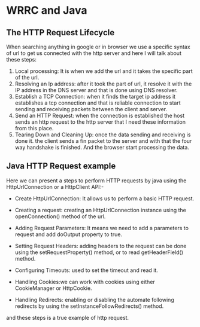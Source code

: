 # WRRC and Java



##  The HTTP Request Lifecycle

When searching anything in google or in browser we use a specific syntax of url to get us connected with the http server and here I will talk about these steps:

1. Local processing: It is when we add the url and it takes the specific part of the url.
2. Resolving an Ip address: after it took the part of url, it resolve it with the IP address in the DNS server and that is done using DNS resolver.
3. Establish a TCP Connection: when it finds the target ip address it establishes a tcp connection and that is reliable connection to start sending and receiving packets between the client and server.
4. Send an HTTP Request: when the connection is established the host sends an http request to the http server that I need these information from this place.
5.  Tearing Down and Cleaning Up: once the data sending and receiving is done it. the client sends a fin packet to the server and with that the four way handshake is finished. And the browser start processing the data.

## Java HTTP Request example

Here we can present a steps to perform HTTP requests by java using the HttpUrlConnection or a HttpClient API:-

* Create HttpUrlConnection: It allows us to perform a basic HTTP request. 
* Creating a request: creating an HttpUrlConnection instance using the openConnection() method of the url.
* Adding Request Parameters: It means we need to add a parameters to request and add doOutput property to true.
* Setting Request Headers: adding headers to the request can be done using the setRequestProperty() method, or to read getHeaderField() method.

* Configuring Timeouts: used to set the timeout and read it.

* Handling Cookies:we can work  with cookies using either CookieManager or HttpCookie.
*  Handling Redirects: enabling or disabling the automate following redirects by using the setInstanceFollowRedirects() method.

and these steps is a true example of http request.

